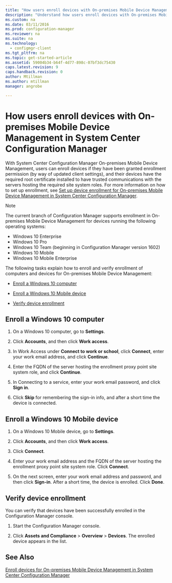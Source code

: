 ```yaml
---
title: "How users enroll devices with On-premises Mobile Device Management in System Center Configuration Manager"
description: "Understand how users enroll devices with On-premises Mobile Device Management in System Center Configuration Manager."
ms.custom: na
ms.date: 03/11/2016
ms.prod: configuration-manager
ms.reviewer: na
ms.suite: na
ms.technology:
  - configmgr-client
ms.tgt_pltfrm: na
ms.topic: get-started-article
ms.assetid: 59004b34-b64f-4d77-898c-07bf3dc75430
caps.latest.revision: 9
caps.handback.revision: 0
author: Mtillmanms.author: mtillmanmanager: angrobe

---
```

# How users enroll devices with On-premises Mobile Device Management in System Center Configuration Manager
With System Center Configuration Manager On-premises Mobile Device Management, users can enroll devices if they have been granted enrollment permission (by way of updated client settings), and their devices have the required root certificate installed to have trusted communications with the servers hosting the required site system roles. For more information on how to set up enrollment, see [Set up device enrollment for On-premises Mobile Device Management in System Center Configuration Manager](../../mdm/get-started/set-up-device-enrollment-on-premises-mdm.md).  

 > [!NOTE]  
>  The current branch of Configuration Manager supports enrollment in On-premises Mobile Device Management for devices running the following operating systems:  
>   
>  -  Windows 10 Enterprise  
> -   Windows 10 Pro  
> -   Windows 10 Team \(beginning in Configuration Manager version 1602\)  
> -   Windows 10 Mobile  
> -   Windows 10 Mobile Enterprise

The following tasks explain how to enroll and verify enrollment of computers and devices for On\-premises Mobile Device Management:  

-   [Enroll a Windows 10 computer](#bkmk_enrollDesk)  

-   [Enroll a Windows 10 Mobile device](#bkmk_enrollMob)  

-   [Verify device enrollment](#bkmk_verify)  

##  <a name="bkmk_enrollDesk"></a> Enroll a Windows 10 computer  

1.  On a Windows 10 computer, go to **Settings**.  

2.  Click **Accounts**, and then click **Work access**.  

3.  In Work Access under **Connect to work or school**, click **Connect**, enter your work email address, and click **Continue**.  

4.  Enter the FQDN of the server hosting the enrollment proxy point site system role, and click **Continue**.  

5.  In Connecting to a service, enter your work email password, and click **Sign in**.  

6.  Click **Skip** for remembering the sign-in info, and after a short time the device is connected.  

##  <a name="bkmk_enrollMob"></a> Enroll a Windows 10 Mobile device  

1.  On a Windows 10 Mobile device, go to **Settings**.  

2.  Click **Accounts**, and then click **Work access**.  

3.  Click **Connect**.  

4.  Enter your work email address and the FQDN of the server hosting the enrollment proxy point site system role. Click **Connect**.  

5.  On the next screen, enter your work email address and password, and then click **Sign-in**. After a short time,  the device is enrolled. Click **Done**.  

##  <a name="bkmk_verify"></a> Verify device enrollment  
 You can verify that devices have been successfully enrolled in the Configuration Manager console.  

1.  Start the Configuration Manager console.  

2.  Click **Assets and Compliance** > **Overview** > **Devices**. The enrolled device appears in the list.  

## See Also  
 [Enroll devices for On-premises Mobile Device Management in System Center Configuration Manager](../../mdm/deploy-use/enroll-devices-on-premises-mdm.md)
